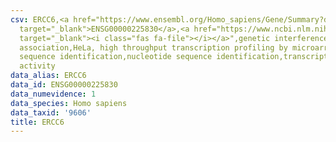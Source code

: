 ```yaml
---
csv: ERCC6,<a href="https://www.ensembl.org/Homo_sapiens/Gene/Summary?db=core;g=ENSG00000225830"
  target="_blank">ENSG00000225830</a>,<a href="https://www.ncbi.nlm.nih.gov/pubmed/17216044"
  target="_blank"><i class="fas fa-file"></i></a>",genetic interference,functional
  association,HeLa, high throughput transcription profiling by microarray,nucleotide
  sequence identification,nucleotide sequence identification,transcriptional regulation,down-regulates
  activity
data_alias: ERCC6
data_id: ENSG00000225830
data_numevidence: 1
data_species: Homo sapiens
data_taxid: '9606'
title: ERCC6
---
```

